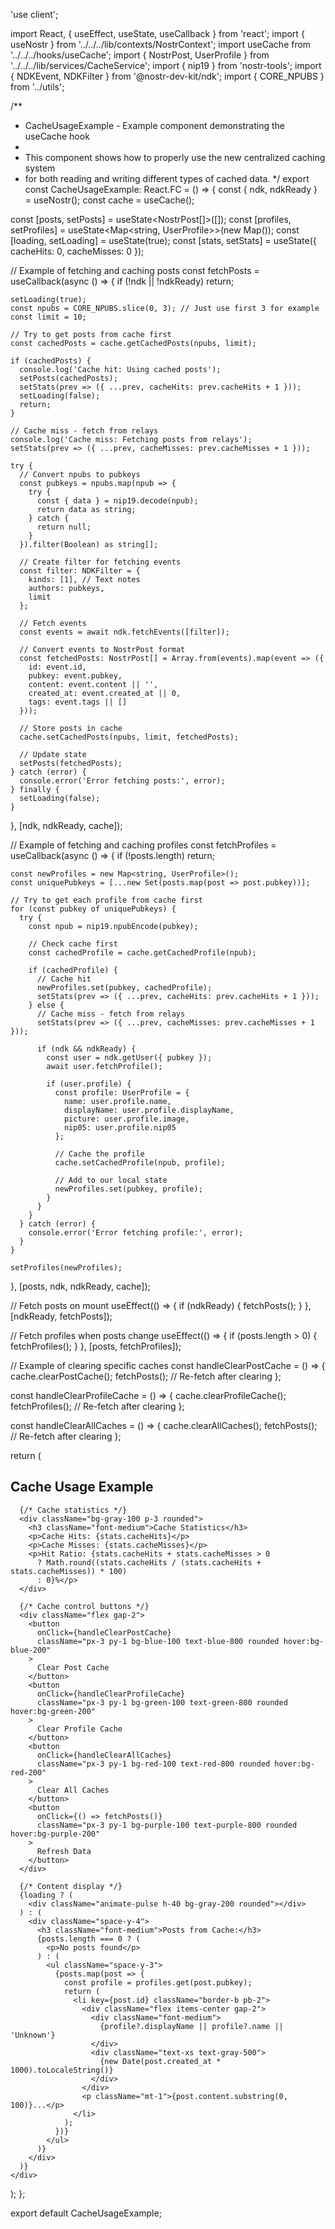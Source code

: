 'use client';

import React, { useEffect, useState, useCallback } from 'react';
import { useNostr } from '../../../lib/contexts/NostrContext';
import useCache from '../../../hooks/useCache';
import { NostrPost, UserProfile } from '../../../lib/services/CacheService';
import { nip19 } from 'nostr-tools';
import { NDKEvent, NDKFilter } from '@nostr-dev-kit/ndk';
import { CORE_NPUBS } from '../utils';

/**
 * CacheUsageExample - Example component demonstrating the useCache hook
 * 
 * This component shows how to properly use the new centralized caching system
 * for both reading and writing different types of cached data.
 */
export const CacheUsageExample: React.FC = () => {
  const { ndk, ndkReady } = useNostr();
  const cache = useCache();
  
  const [posts, setPosts] = useState<NostrPost[]>([]);
  const [profiles, setProfiles] = useState<Map<string, UserProfile>>(new Map());
  const [loading, setLoading] = useState(true);
  const [stats, setStats] = useState({
    cacheHits: 0,
    cacheMisses: 0
  });
  
  // Example of fetching and caching posts
  const fetchPosts = useCallback(async () => {
    if (!ndk || !ndkReady) return;
    
    setLoading(true);
    const npubs = CORE_NPUBS.slice(0, 3); // Just use first 3 for example
    const limit = 10;
    
    // Try to get posts from cache first
    const cachedPosts = cache.getCachedPosts(npubs, limit);
    
    if (cachedPosts) {
      console.log('Cache hit: Using cached posts');
      setPosts(cachedPosts);
      setStats(prev => ({ ...prev, cacheHits: prev.cacheHits + 1 }));
      setLoading(false);
      return;
    }
    
    // Cache miss - fetch from relays
    console.log('Cache miss: Fetching posts from relays');
    setStats(prev => ({ ...prev, cacheMisses: prev.cacheMisses + 1 }));
    
    try {
      // Convert npubs to pubkeys
      const pubkeys = npubs.map(npub => {
        try {
          const { data } = nip19.decode(npub);
          return data as string;
        } catch {
          return null;
        }
      }).filter(Boolean) as string[];
      
      // Create filter for fetching events
      const filter: NDKFilter = {
        kinds: [1], // Text notes
        authors: pubkeys,
        limit
      };
      
      // Fetch events
      const events = await ndk.fetchEvents([filter]);
      
      // Convert events to NostrPost format
      const fetchedPosts: NostrPost[] = Array.from(events).map(event => ({
        id: event.id,
        pubkey: event.pubkey,
        content: event.content || '',
        created_at: event.created_at || 0,
        tags: event.tags || []
      }));
      
      // Store posts in cache
      cache.setCachedPosts(npubs, limit, fetchedPosts);
      
      // Update state
      setPosts(fetchedPosts);
    } catch (error) {
      console.error('Error fetching posts:', error);
    } finally {
      setLoading(false);
    }
  }, [ndk, ndkReady, cache]);
  
  // Example of fetching and caching profiles
  const fetchProfiles = useCallback(async () => {
    if (!posts.length) return;
    
    const newProfiles = new Map<string, UserProfile>();
    const uniquePubkeys = [...new Set(posts.map(post => post.pubkey))];
    
    // Try to get each profile from cache first
    for (const pubkey of uniquePubkeys) {
      try {
        const npub = nip19.npubEncode(pubkey);
        
        // Check cache first
        const cachedProfile = cache.getCachedProfile(npub);
        
        if (cachedProfile) {
          // Cache hit
          newProfiles.set(pubkey, cachedProfile);
          setStats(prev => ({ ...prev, cacheHits: prev.cacheHits + 1 }));
        } else {
          // Cache miss - fetch from relays
          setStats(prev => ({ ...prev, cacheMisses: prev.cacheMisses + 1 }));
          
          if (ndk && ndkReady) {
            const user = ndk.getUser({ pubkey });
            await user.fetchProfile();
            
            if (user.profile) {
              const profile: UserProfile = {
                name: user.profile.name,
                displayName: user.profile.displayName,
                picture: user.profile.image,
                nip05: user.profile.nip05
              };
              
              // Cache the profile
              cache.setCachedProfile(npub, profile);
              
              // Add to our local state
              newProfiles.set(pubkey, profile);
            }
          }
        }
      } catch (error) {
        console.error('Error fetching profile:', error);
      }
    }
    
    setProfiles(newProfiles);
  }, [posts, ndk, ndkReady, cache]);
  
  // Fetch posts on mount
  useEffect(() => {
    if (ndkReady) {
      fetchPosts();
    }
  }, [ndkReady, fetchPosts]);
  
  // Fetch profiles when posts change
  useEffect(() => {
    if (posts.length > 0) {
      fetchProfiles();
    }
  }, [posts, fetchProfiles]);
  
  // Example of clearing specific caches
  const handleClearPostCache = () => {
    cache.clearPostCache();
    fetchPosts(); // Re-fetch after clearing
  };
  
  const handleClearProfileCache = () => {
    cache.clearProfileCache();
    fetchProfiles(); // Re-fetch after clearing
  };
  
  const handleClearAllCaches = () => {
    cache.clearAllCaches();
    fetchPosts(); // Re-fetch after clearing
  };
  
  return (
    <div className="space-y-4 p-4 border rounded-lg">
      <h2 className="text-xl font-bold">Cache Usage Example</h2>
      
      {/* Cache statistics */}
      <div className="bg-gray-100 p-3 rounded">
        <h3 className="font-medium">Cache Statistics</h3>
        <p>Cache Hits: {stats.cacheHits}</p>
        <p>Cache Misses: {stats.cacheMisses}</p>
        <p>Hit Ratio: {stats.cacheHits + stats.cacheMisses > 0 
          ? Math.round((stats.cacheHits / (stats.cacheHits + stats.cacheMisses)) * 100) 
          : 0}%</p>
      </div>
      
      {/* Cache control buttons */}
      <div className="flex gap-2">
        <button 
          onClick={handleClearPostCache}
          className="px-3 py-1 bg-blue-100 text-blue-800 rounded hover:bg-blue-200"
        >
          Clear Post Cache
        </button>
        <button 
          onClick={handleClearProfileCache}
          className="px-3 py-1 bg-green-100 text-green-800 rounded hover:bg-green-200"
        >
          Clear Profile Cache
        </button>
        <button 
          onClick={handleClearAllCaches}
          className="px-3 py-1 bg-red-100 text-red-800 rounded hover:bg-red-200"
        >
          Clear All Caches
        </button>
        <button 
          onClick={() => fetchPosts()}
          className="px-3 py-1 bg-purple-100 text-purple-800 rounded hover:bg-purple-200"
        >
          Refresh Data
        </button>
      </div>
      
      {/* Content display */}
      {loading ? (
        <div className="animate-pulse h-40 bg-gray-200 rounded"></div>
      ) : (
        <div className="space-y-4">
          <h3 className="font-medium">Posts from Cache:</h3>
          {posts.length === 0 ? (
            <p>No posts found</p>
          ) : (
            <ul className="space-y-3">
              {posts.map(post => {
                const profile = profiles.get(post.pubkey);
                return (
                  <li key={post.id} className="border-b pb-2">
                    <div className="flex items-center gap-2">
                      <div className="font-medium">
                        {profile?.displayName || profile?.name || 'Unknown'}
                      </div>
                      <div className="text-xs text-gray-500">
                        {new Date(post.created_at * 1000).toLocaleString()}
                      </div>
                    </div>
                    <p className="mt-1">{post.content.substring(0, 100)}...</p>
                  </li>
                );
              })}
            </ul>
          )}
        </div>
      )}
    </div>
  );
};

export default CacheUsageExample; 